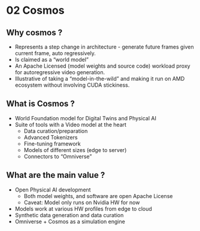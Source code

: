 # 02 Cosmos

## Why cosmos ?

- Represents a step change in architecture - generate future frames given current frame, auto regressively.
- Is claimed as a “world model”
- An Apache Licensed (model weights and source code) workload proxy for autoregressive video generation.
- Illustrative of taking a “model-in-the-wild” and making it run on AMD ecosystem without involving CUDA stickiness.


## What is Cosmos ?
- World Foundation model for Digital Twins and Physical AI
- Suite of tools with a Video model at the heart
	- Data curation/preparation
	- Advanced Tokenizers
	- Fine-tuning framework
	- Models of different sizes (edge to server)
	- Connectors to “Omniverse”

## What are the main value ?
- Open Physical AI development 
	- Both model weights, and software are open Apache License
	- Caveat: Model only runs on Nvidia HW for now
- Models work at various HW profiles from edge to cloud
- Synthetic data generation and data curation
- Omniverse + Cosmos as a simulation engine